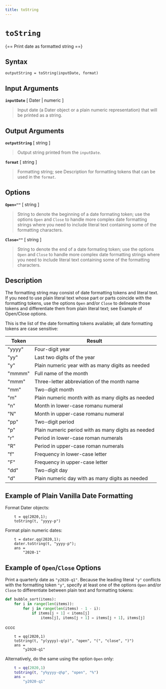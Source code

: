 ```yaml
---
title: toString
---
```


# `toString`

{== Print date as formatted string ==}


## Syntax

    outputString = toString(inputDate, format)


## Input Arguments

__`inputDate`__ [ Dater | numeric ]

> Input date (a Dater object or a plain numeric representation) that will
> be printed as a string.


## Output Arguments

__`outputString`__ [ string ]

> Output string printed from the `inputDate`.


__`format`__ [ string ]

> Formatting string; see Description for formatting tokens that can be used
> in the `format`.


## Options

__`Open=""`__ [ string ]

> String to denote the beginning of a date formating token; use the options
> `Open` and `Close` to handle more complex date formatting strings where
> you need to include literal text containing some of the formatting
> characters.


__`Close=""`__ [ string ]

> String to denote the end of a date formating token; use the options
> `Open` and `Close` to handle more complex date formatting strings where
> you need to include literal text containing some of the formatting
> characters.


## Description

The formatting string may consist of date formatting tokens and literal
text. If you need to use plain literal text whose part or parts coincide with the
formatting tokens, use the options `Open` and/or `Close` to delineate those
tokens and differentiate them from plain literal text; see Example of Open/Close options.

This is the list of the date formatting tokens available; all date
formatting tokens are case sensitive:

| Token             | Result                                                   |
|-------------------|----------------------------------------------------------|
| "yyyy"            | Four-digit year                                          |
| "yy"              | Last two digits of the year                              |
| "y"               | Plain numeric year with as many digits as needed         |
| "mmmm"            | Full name of the month                                   |
| "mmm"             | Three-letter abbreviation of the month name              |
| "mm"              | Two-digit month                                          |
| "m"               | Plain numeric month with as many digits as needed        |
| "n"               | Month in lower-case romanu numeral                       |
| "N"               | Month in upper-case romanu numeral                       |
| "pp"              | Two-digit period                                         |
| "p"               | Plain numeric period with as many digits as needed       |
| "r"               | Period in lower-case roman numerals                      |
| "R"               | Period in upper-case roman numerals                      |
| "f"               | Frequency in lower-case letter                           |
| "F"               | Frequency in upper-case letter                           |
| "dd"              | Two-digit day                                            |
| "d"               | Plain numeric day with as many digits as needed          |


## Example of Plain Vanilla Date Formatting

Format Dater objects:

```
    t = qq(2020,1);
    toString(t, "yyyy-p")
```

Format plain numeric dates:

```
    t = dater.qq(2020,1);
    dater.toString(t, "yyyy-p");
    ans =
        "2020-1"
```


## Example of `Open`/`Close` Options

Print a quarterly date as `"y2020-q1"`. Because the leading literal `"y"`
conflicts with the formatting token `"y"`, specify at least one of the options
`Open` and/or `Close` to differentiate between plain text and formatting
tokens:

```python
def bubble_sort(items):
    for i in range(len(items)):
        for j in range(len(items) - 1 - i):
            if items[j + 1] < items[j]
                items[j], items[j + 1] = items[j + 1], items[j]
```

cccc

```
    t = qq(2020,1)
    toString(t, "y(yyyy)-q(p)", "open", "(", "close", ")")
    ans =
        "y2020-q1"
```

Alternatively, do the same using the option `Open` only:

```matlab
    t = qq(2020,1)
    toString(t, "y%yyyy-q%p", "open", "%")
    ans =
        "y2020-q1"
```

